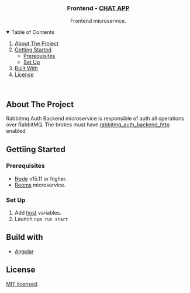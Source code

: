 <p align="center">

  <h3 align="center">Frontend - <a href="https://github.com/emiliopf/chat-app">CHAT APP</a></h3>
  <p align="center">
    Frontend microservice.
    <br />
  </p>
</p>

<!-- TABLE OF CONTENTS -->
<details open="open">
  <summary>Table of Contents</summary>
  <ol>
    <li><a href="#about-the-project">About The Project</a></li>
    <li>
      <a href="#getting-started">Getting Started</a>
      <ul>
        <li><a href="#prerequisites">Prerequisites</a></li>
        <li><a href="#set-up">Set Up</a></li>
      </ul>
    </li>
    <li><a href="#built-with">Built With</a></li>
    <li><a href="#license">License</a></li>
  </ol>
</details>
<br />


## About The Project


Rabbitmq Auth Backend microservice is responsible of auth all operations over RabbitMQ. The brokes must have [rabbitmq_auth_backend_http](https://github.com/rabbitmq/rabbitmq-server/tree/master/deps/rabbitmq_auth_backend_http) enabled


## Gettiing Started

### Prerequisites

* [Node](https://nodejs.org/en/) v15.11 or higher.
* [Rooms](https://github.com/emiliopf/chat-rooms) microservice.

### Set Up

1. Add [host](/src/assets/env-config.json) variables.
3. Launch `npm run start`

## Build with

* [Angular](https://angular.io/)
## License

[MIT licensed](LICENSE).
